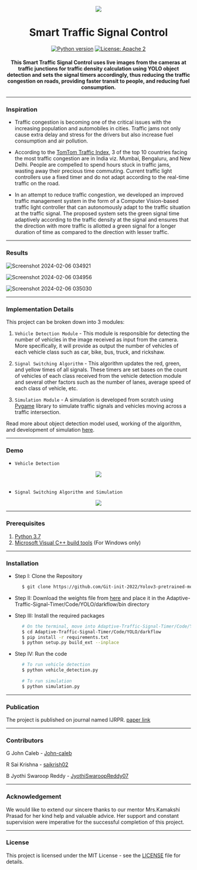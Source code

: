 <div align="center">
      <img src="https://github.com/Git-init-2022/Yolov3-pretrained-model/assets/107217455/1998b15a-faa3-45d4-98e8-8c29f0834299"/>
</div>

<h1 align="center">Smart Traffic Signal Control</h1>

<div align="center">

[![Python version](https://img.shields.io/badge/python-3.7-blue.svg)](https://www.python.org/downloads/release/python-370/)
[![License: Apache 2](https://img.shields.io/badge/License-Apache-yellow.svg)](https://www.apache.org/licenses/LICENSE-2.0)

<h4>This Smart Traffic Signal Control uses live images from the cameras at traffic junctions for traffic density calculation using YOLO object detection and sets the signal timers accordingly, thus reducing the traffic congestion on roads, providing faster transit to people, and reducing fuel consumption.</h4>

</div>

-----------------------------------------
### Inspiration

* Traffic congestion is becoming one of the critical issues with the increasing population and automobiles in cities. Traffic jams not only cause extra delay and stress for the drivers but also increase fuel consumption and air pollution. 

* According to the [TomTom Traffic Index](https://www.tomtom.com/en_gb/traffic-index/ranking/), 3 of the top 10 countries facing the most traffic congestion are in India viz. Mumbai, Bengaluru, and New Delhi.  People are compelled to spend hours stuck in traffic jams, wasting away their precious time commuting. Current traffic light controllers use a fixed timer and do not adapt according to the real-time traffic on the road.

* In an attempt to reduce traffic congestion, we developed an improved traffic management system in the form of a Computer Vision-based traffic light controller that can autonomously adapt to the traffic situation at the traffic signal. The proposed system sets the green signal time adaptively according to the traffic density at the signal and ensures that the direction with more traffic is allotted a green signal for a longer duration of time as compared to the direction with lesser traffic.

-----------------------------------------
### Results
![Screenshot 2024-02-06 034921](https://github.com/Git-init-2022/Yolov3-pretrained-model/assets/107217455/ff671f61-8003-4595-850c-4f78633d1829)

![Screenshot 2024-02-06 034956](https://github.com/Git-init-2022/Yolov3-pretrained-model/assets/107217455/ea488fe2-d49b-40d7-8767-f454ebc12768)

![Screenshot 2024-02-06 035030](https://github.com/Git-init-2022/Yolov3-pretrained-model/assets/107217455/8ec8f9e6-9c9c-4049-9ae3-0ff9124160e5)




------------------------------------------
### Implementation Details

This project can be broken down into 3 modules:

1. `Vehicle Detection Module` - This module is responsible for detecting the number of vehicles in the image received as input from the camera. More specifically, it will provide as output the number of vehicles of each vehicle class such as car, bike, bus, truck, and rickshaw.

2. `Signal Switching Algorithm` - This algorithm updates the red, green, and yellow times of all signals. These timers are set bases on the count of vehicles of each class received from the vehicle detection module and several other factors such as the number of lanes, average speed of each class of vehicle, etc. 

3. `Simulation Module` - A simulation is developed from scratch using [Pygame](https://www.pygame.org/news) library to simulate traffic signals and vehicles moving across a traffic intersection.

Read more about object detection model used, working of the algorithm, and development of simulation [here](./Adaptive_Traffic_Signal_Timer_Implementation_Details.pdf).

------------------------------------------
### Demo

* `Vehicle Detection`

<div align="center">
      <img src="https://github.com/Git-init-2022/Yolov3-pretrained-model/assets/107217455/78e4d217-1349-473a-8bb4-5a2f78044af5"/>
</div>

<br> 

* `Signal Switching Algorithm and Simulation`

<p align="center">
      <img src="https://github.com/Git-init-2022/Yolov3-pretrained-model/blob/efa7e6121ac28b566efb13ea7bbe50f191a5040d/Demo%20(1).gif"/>
</p>

------------------------------------------
### Prerequisites

1. [Python 3.7](https://www.python.org/downloads/release/python-370/)
2. [Microsoft Visual C++ build tools](http://go.microsoft.com/fwlink/?LinkId=691126&fixForIE=.exe.) (For Windows only)

------------------------------------------
### Installation

* Step I: Clone the Repository
```sh
      $ git clone https://github.com/Git-init-2022/Yolov3-pretrained-model.git
```

* Step II: Download the weights file from [here](https://drive.google.com/file/d/1flTehMwmGg-PMEeQCsDS2VWRLGzV6Wdo/view?usp=sharing) and place it in the Adaptive-Traffic-Signal-Timer/Code/YOLO/darkflow/bin directory

* Step III: Install the required packages
```sh
      # On the terminal, move into Adaptive-Traffic-Signal-Timer/Code/YOLO/darkflow directory
      $ cd Adaptive-Traffic-Signal-Timer/Code/YOLO/darkflow
      $ pip install -r requirements.txt
      $ python setup.py build_ext --inplace
```

* Step IV: Run the code
```sh
      # To run vehicle detection
      $ python vehicle_detection.py
      
      # To run simulation
      $ python simulation.py
```

------------------------------------------
### Publication

The project is published on journal named IJRPR. [paper link](https://ijrpr.com/uploads/V4ISSUE6/IJRPR14127.pdf)

------------------------------------------
### Contributors

G John Caleb - [John-caleb](https://github.com/orgs/Git-init-2022/people/John-caleb)

R Sai Krishna - [saikrish02](https://github.com/orgs/Git-init-2022/people/saikrish02)

B Jyothi Swaroop Reddy - [JyothiSwaroopReddy07](https://github.com/orgs/Git-init-2022/people/JyothiSwaroopReddy07)

------------------------------------------
### Acknowledgement

We would like to extend our sincere thanks to our mentor Mrs.Kamakshi Prasad for her kind help and valuable advice. Her support and constant supervision were imperative for the successful completion of this project.   

------------------------------------------
### License
This project is licensed under the MIT License - see the [LICENSE](./LICENSE) file for details.
